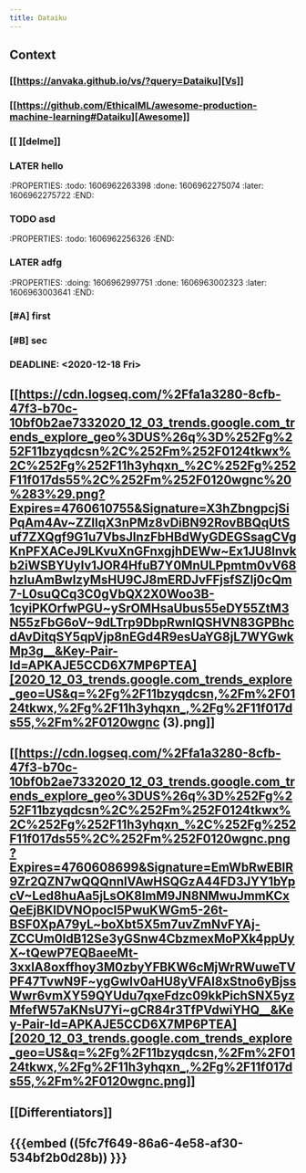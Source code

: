```yaml
---
title: Dataiku
---
```


## Context
### [[https://anvaka.github.io/vs/?query=Dataiku][Vs]]
### [[https://github.com/EthicalML/awesome-production-machine-learning#Dataiku][Awesome]]
###
### [[<script type="text/javascript" src="https://ssl.gstatic.com/trends_nrtr/2431_RC01/embed_loader.js"></script> <script type="text/javascript"> trends.embed.renderExploreWidget("TIMESERIES", {"comparisonItem":[{"keyword":"/g/11bzyqdcsn","geo":"US","time":"today 12-m"},{"keyword":"/m/0124tkwx","geo":"US","time":"today 12-m"},{"keyword":"/g/11h3yhqxn_","geo":"US","time":"today 12-m"},{"keyword":"/g/11f017ds55","geo":"US","time":"today 12-m"},{"keyword":"/m/0120wgnc","geo":"US","time":"today 12-m"}],"category":0,"property":""}, {"exploreQuery":"geo=US&q=%2Fg%2F11bzyqdcsn,%2Fm%2F0124tkwx,%2Fg%2F11h3yhqxn_,%2Fg%2F11f017ds55,%2Fm%2F0120wgnc&date=today 12-m,today 12-m,today 12-m,today 12-m,today 12-m","guestPath":"https://trends.google.com:443/trends/embed/"}); </script> ][delme]]
### LATER hello
:PROPERTIES:
:todo: 1606962263398
:done: 1606962275074
:later: 1606962275722
:END:
###
### TODO asd
:PROPERTIES:
:todo: 1606962256326
:END:
### LATER adfg
:PROPERTIES:
:doing: 1606962997751
:done: 1606963002323
:later: 1606963003641
:END:
### [#A] first
### [#B] sec
### DEADLINE: <2020-12-18 Fri>
##
##
## [[https://cdn.logseq.com/%2Ffa1a3280-8cfb-47f3-b70c-10bf0b2ae7332020_12_03_trends.google.com_trends_explore_geo%3DUS%26q%3D%252Fg%252F11bzyqdcsn%2C%252Fm%252F0124tkwx%2C%252Fg%252F11h3yhqxn_%2C%252Fg%252F11f017ds55%2C%252Fm%252F0120wgnc%20%283%29.png?Expires=4760610755&Signature=X3hZbngpcjSiPqAm4Av~ZZIlqX3nPMz8vDiBN92RovBBQqUtSuf7ZXQgf9G1u7VbsJlnzFbHBdWyGDEGSsagCVgKnPFXACeJ9LKvuXnGFnxgjhDEWw~Ex1JU8lnvkb2iWSBYUyIv1JOR4HfuB7Y0MnULPpmtm0vV68hzIuAmBwIzyMsHU9CJ8mERDJvFFjsfSZlj0cQm7-L0suQCq3C0gVbQX2X0Woo3B-1cyiPKOrfwPGU~ySrOMHsaUbus55eDY55ZtM3N55zFbG6oV~9dLTrp9DbpRwnlQSHVN83GPBhcdAvDitqSY5qpVjp8nEGd4R9esUaYG8jL7WYGwkMp3g__&Key-Pair-Id=APKAJE5CCD6X7MP6PTEA][2020_12_03_trends.google.com_trends_explore_geo=US&q=%2Fg%2F11bzyqdcsn,%2Fm%2F0124tkwx,%2Fg%2F11h3yhqxn_,%2Fg%2F11f017ds55,%2Fm%2F0120wgnc (3).png]]
## [[https://cdn.logseq.com/%2Ffa1a3280-8cfb-47f3-b70c-10bf0b2ae7332020_12_03_trends.google.com_trends_explore_geo%3DUS%26q%3D%252Fg%252F11bzyqdcsn%2C%252Fm%252F0124tkwx%2C%252Fg%252F11h3yhqxn_%2C%252Fg%252F11f017ds55%2C%252Fm%252F0120wgnc.png?Expires=4760608699&Signature=EmWbRwEBIR9Zr2QZN7wQQQnnlVAwHSQGzA44FD3JYY1bYpcV~Led8huAa5jLsOK8ImM9JN8NMwuJmmKCxQeEjBKlDVNOpocI5PwuKWGm5-26t-BSF0XpA79yL~boXbt5X5m7uvZmNvFYAj-ZCCUm0IdB12Se3yGSnw4CbzmexMoPXk4ppUyX~tQewP7EQBaeeMt-3xxlA8oxffhoy3M0zbyYFBKW6cMjWrRWuweTVPF47TvwN9F~ygGwlv0aHU8yVFAI8xStno6yBjssWwr6vmXY59QYUdu7qxeFdzc09kkPichSNX5yzMfefW57aKNsU7Yi~gCR84r3TfPVdwiYHQ__&Key-Pair-Id=APKAJE5CCD6X7MP6PTEA][2020_12_03_trends.google.com_trends_explore_geo=US&q=%2Fg%2F11bzyqdcsn,%2Fm%2F0124tkwx,%2Fg%2F11h3yhqxn_,%2Fg%2F11f017ds55,%2Fm%2F0120wgnc.png]]
## [[Differentiators]]
##
## {{{embed ((5fc7f649-86a6-4e58-af30-534bf2b0d28b)) }}}
##
##
